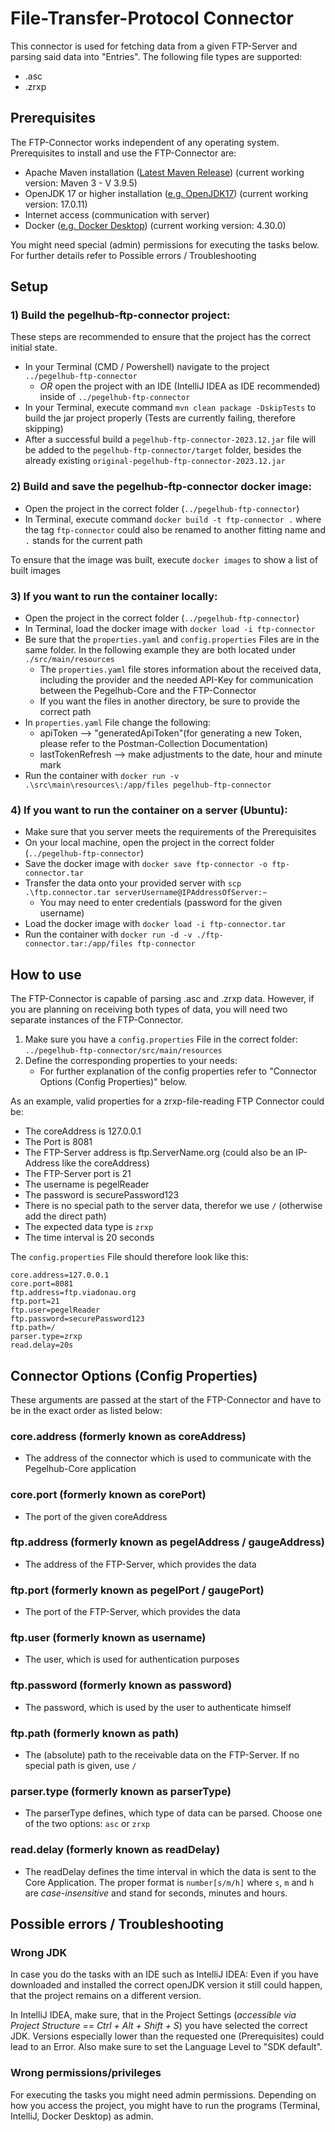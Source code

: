 # File-Transfer-Protocol Connector

This connector is used for fetching data from a given FTP-Server and parsing said data into "Entries". The following
file types are supported:

* .asc
* .zrxp

## Prerequisites

The FTP-Connector works independent of any operating system.
Prerequisites to install and use the FTP-Connector are:

* Apache Maven installation ([Latest Maven Release](https://maven.apache.org/download.cgi)) (current working version:
  Maven 3 - V 3.9.5)
* OpenJDK 17 or higher installation ([e.g. OpenJDK17](https://www.oracle.com/java/technologies/downloads/)) (current
  working version: 17.0.11)
* Internet access (communication with server)
* Docker ([e.g. Docker Desktop](https://docs.docker.com/get-docker/)) (current working version: 4.30.0)

You might need special (admin) permissions for executing the tasks below. For further details refer to Possible errors /
Troubleshooting

## Setup

### 1) Build the pegelhub-ftp-connector project:

These steps are recommended to ensure that the project has the correct initial state.

* In your Terminal (CMD / Powershell) navigate to the project `../pegelhub-ftp-connector`
    * *OR* open the project with an IDE (IntelliJ IDEA as IDE recommended) inside of `../pegelhub-ftp-connector`
* In your Terminal, execute command `mvn clean package -DskipTests` to build the jar project properly (Tests are
  currently failing, therefore skipping)
* After a successful build a `pegelhub-ftp-connector-2023.12.jar` file will be added to
  the `pegelhub-ftp-connector/target` folder, besides the already existing `original-pegelhub-ftp-connector-2023.12.jar`

### 2) Build and save the pegelhub-ftp-connector docker image:

* Open the project in the correct folder (`../pegelhub-ftp-connector`)
* In Terminal, execute command `docker build -t ftp-connector .` where the tag `ftp-connector` could also be renamed
  to another fitting name and  `.`  stands for the current path

To ensure that the image was built, execute `docker images` to show a list of built images

### 3) If you want to run the container locally:

* Open the project in the correct folder (`../pegelhub-ftp-connector`)
* In Terminal, load the docker image with `docker load -i ftp-connector`
* Be sure that the `properties.yaml` and `config.properties` Files are in the same folder. In the following example
  they are both located under `./src/main/resources`
    * The `properties.yaml` file stores information about the received data, including the provider and the needed
      API-Key for communication between the Pegelhub-Core and the FTP-Connector
    * If you want the files in another directory, be sure to provide the correct path
* In `properties.yaml` File change the following:
    * apiToken --> "generatedApiToken"(for generating a new Token, please refer to the Postman-Collection Documentation)
    * lastTokenRefresh --> make adjustments to the date, hour and minute mark
* Run the container with `docker run -v .\src\main\resources\:/app/files pegelhub-ftp-connector`

### 4) If you want to run the container on a server (Ubuntu):

* Make sure that you server meets the requirements of the Prerequisites
* On your local machine, open the project in the correct folder (`../pegelhub-ftp-connector`)
* Save the docker image with `docker save ftp-connector -o ftp-connector.tar`
* Transfer the data onto your provided server with `scp .\ftp.connector.tar serverUsername@IPAddressOfServer:~`
    * You may need to enter credentials (password for the given username)
* Load the docker image with `docker load -i ftp-connector.tar`
* Run the container with `docker run -d -v ./ftp-connector.tar:/app/files ftp-connector`

## How to use

The FTP-Connector is capable of parsing .asc and .zrxp data. However, if you are planning on receiving both types of
data, you will need two separate instances of the FTP-Connector.

1. Make sure you have a `config.properties` File in the correct folder: `../pegelhub-ftp-connector/src/main/resources`
2. Define the corresponding properties to your needs:
    * For further explanation of the config properties refer to "Connector Options (Config Properties)" below.

As an example, valid properties for a zrxp-file-reading FTP Connector could be:

* The coreAddress is 127.0.0.1
* The Port is 8081
* The FTP-Server address is ftp.ServerName.org (could also be an IP-Address like the coreAddress)
* The FTP-Server port is 21
* The username is pegelReader
* The password is securePassword123
* There is no special path to the server data, therefor we use `/` (otherwise add the direct path)
* The expected data type is `zrxp`
* The time interval is 20 seconds

The `config.properties` File should therefore look like this:

```
core.address=127.0.0.1
core.port=8081
ftp.address=ftp.viadonau.org 
ftp.port=21
ftp.user=pegelReader
ftp.password=securePassword123
ftp.path=/
parser.type=zrxp
read.delay=20s
```

## Connector Options (Config Properties)

These arguments are passed at the start of the FTP-Connector and have to be in the exact order as listed below:

### core.address (formerly known as coreAddress)

* The address of the connector which is used to communicate with the Pegelhub-Core application

### core.port (formerly known as corePort)

* The port of the given coreAddress

### ftp.address (formerly known as pegelAddress / gaugeAddress)

* The address of the FTP-Server, which provides the data

### ftp.port (formerly known as pegelPort / gaugePort)

* The port of the FTP-Server, which provides the data

### ftp.user (formerly known as username)

* The user, which is used for authentication purposes

### ftp.password (formerly known as password)

* The password, which is used by the user to authenticate himself

### ftp.path (formerly known as path)

* The (absolute) path to the receivable data on the FTP-Server. If no special path is given, use `/`

### parser.type (formerly known as parserType)

* The parserType defines, which type of data can be parsed. Choose one of the two options: `asc` or `zrxp`

### read.delay (formerly known as readDelay)

* The readDelay defines the time interval in which the data is sent to the Core Application. The proper format
  is `number[s/m/h]` where `s`, `m` and `h` are *case-insensitive* and stand for seconds, minutes and hours.

## Possible errors / Troubleshooting

### Wrong JDK

In case you do the tasks with an IDE such as IntelliJ IDEA: Even if you have downloaded and installed the correct
openJDK version it still could happen, that the project remains on a different version.

In IntelliJ IDEA, make sure, that in the Project Settings (*accessible via Project Structure == Ctrl + Alt + Shift + S*)
you have selected the correct JDK. Versions especially lower than the requested one (Prerequisites) could lead
to an Error. Also make sure to set the Language Level to "SDK default".

### Wrong permissions/privileges

For executing the tasks you might need admin permissions. Depending on how you access the project, you might have to run
the programs (Terminal, IntelliJ, Docker Desktop) as admin. 